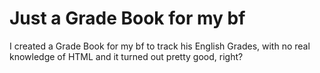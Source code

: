 <h1>Just a Grade Book for my bf</h1>
<p>I created a Grade Book for my bf to track his English Grades, with no real knowledge of HTML and it turned out pretty good, right?</p>
